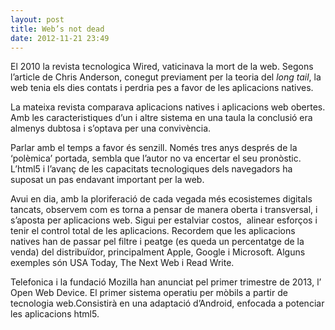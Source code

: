 ```yaml
---
layout: post
title: Web’s not dead
date: 2012-11-21 23:49
---
```

El 2010 la revista tecnologica Wired, vaticinava la mort de la web. Segons l’article de Chris Anderson, conegut previament per la teoria del *long tail*, la web tenia els dies contats i perdria pes a favor de les aplicacions natives.

La mateixa revista comparava aplicacions natives i aplicacions web obertes. Amb les caracteristiques d’un i altre sistema en una taula la conclusió era almenys dubtosa i s’optava per una convivència.

Parlar amb el temps a favor és senzill. Només tres anys després de la ‘polèmica’ portada, sembla que l’autor no va encertar el seu pronòstic. L’html5 i l’avanç de les capacitats tecnologiques dels navegadors ha suposat un pas endavant important per la web.

Avui en dia, amb la ploriferació de cada vegada més ecosistemes digitals tancats, observem com es torna a pensar de manera oberta i transversal, i s’aposta per aplicacions web. Sigui per estalviar costos,  alinear esforços i tenir el control total de les aplicacions. Recordem que les aplicacions natives han de passar pel filtre i peatge (es queda un percentatge de la venda) del distribuïdor, principalment Apple, Google i Microsoft. Alguns exemples són USA Today, The Next Web i Read Write.

Telefonica i la fundació Mozilla han anunciat pel primer trimestre de 2013, l’ Open Web Device. El primer sistema operatiu per mòbils a partir de tecnologia web.Consistirà en una adaptació d’Android, enfocada a potenciar les aplicacions html5.
